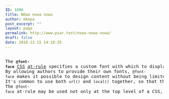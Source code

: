 ```yaml
---
ID: 1896
title: NOwa nowa nowa
author: mkepa
post_excerpt: ""
layout: page
permalink: http://www.psar.test/nowa-nowa-nowa/
draft: false
date: 2018-12-15 14:18:35
---
```

<!-- wp:preformatted -->
<pre class="wp-block-preformatted"><br>The <strong><code>@font-face</code></strong> <a href="https://developer.mozilla.org/en-US/docs/CSS">CSS</a> <a href="https://developer.mozilla.org/en-US/docs/CSS/At-rule">at-rule</a> specifies a custom font with which to display text; the font can be loaded from either a remote server or the user's own computer. If the <code>local()</code> function is provided, specifying a font name to look for on the user's computer, and the <a href="https://developer.mozilla.org/en-US/docs/Glossary/user_agent">user agent</a> finds a match, that local font is used. Otherwise, the font resource specified using the <code>url()</code> function is downloaded and used.<br>By allowing authors to provide their own fonts, <code>@font-face</code> makes it possible to design content without being limited to the so-called "safe" fonts (that is, the fonts which are so common that they're considered to be universally available). The ability to specify the name of a locally-installed font to look for and use makes it possible to customize the font beyond the basics while making it possible to do so without relying on an Internet connection.<br>It's common to use both <code>url()</code> and <code>local()</code> together, so that the user's installed copy of the font is used if available, falling back to downloading a copy of the font if it's not found on the user's device.<br>The <code>@font-face</code> at-rule may be used not only at the top level of a CSS, but also inside any <a href="https://developer.mozilla.org/en-US/docs/CSS/At-rule#Conditional_group_rules">CSS conditional-group at-rule</a>.</pre>
<!-- /wp:preformatted -->